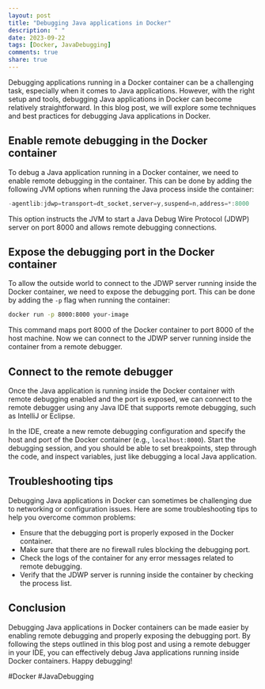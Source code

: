 ```yaml
---
layout: post
title: "Debugging Java applications in Docker"
description: " "
date: 2023-09-22
tags: [Docker, JavaDebugging]
comments: true
share: true
---
```


Debugging applications running in a Docker container can be a challenging task, especially when it comes to Java applications. However, with the right setup and tools, debugging Java applications in Docker can become relatively straightforward. In this blog post, we will explore some techniques and best practices for debugging Java applications in Docker.

## Enable remote debugging in the Docker container

To debug a Java application running in a Docker container, we need to enable remote debugging in the container. This can be done by adding the following JVM options when running the Java process inside the container:

```java
-agentlib:jdwp=transport=dt_socket,server=y,suspend=n,address=*:8000
```

This option instructs the JVM to start a Java Debug Wire Protocol (JDWP) server on port 8000 and allows remote debugging connections.

## Expose the debugging port in the Docker container

To allow the outside world to connect to the JDWP server running inside the Docker container, we need to expose the debugging port. This can be done by adding the `-p` flag when running the container:

```bash
docker run -p 8000:8000 your-image
```

This command maps port 8000 of the Docker container to port 8000 of the host machine. Now we can connect to the JDWP server running inside the container from a remote debugger.

## Connect to the remote debugger

Once the Java application is running inside the Docker container with remote debugging enabled and the port is exposed, we can connect to the remote debugger using any Java IDE that supports remote debugging, such as IntelliJ or Eclipse.

In the IDE, create a new remote debugging configuration and specify the host and port of the Docker container (e.g., `localhost:8000`). Start the debugging session, and you should be able to set breakpoints, step through the code, and inspect variables, just like debugging a local Java application.

## Troubleshooting tips

Debugging Java applications in Docker can sometimes be challenging due to networking or configuration issues. Here are some troubleshooting tips to help you overcome common problems:

- Ensure that the debugging port is properly exposed in the Docker container.
- Make sure that there are no firewall rules blocking the debugging port.
- Check the logs of the container for any error messages related to remote debugging.
- Verify that the JDWP server is running inside the container by checking the process list.

## Conclusion

Debugging Java applications in Docker containers can be made easier by enabling remote debugging and properly exposing the debugging port. By following the steps outlined in this blog post and using a remote debugger in your IDE, you can effectively debug Java applications running inside Docker containers. Happy debugging!

\#Docker #JavaDebugging